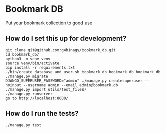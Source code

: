 # Bookmark DB

Put your bookmark collection to good use


## How do I set this up for development?

    git clone git@github.com:g4b1nagy/bookmark_db.git
    cd bookmark_db/
    python3 -m venv venv
    source venv/bin/activate
    pip install -r requirements.txt
    ./bin/create_database_and_user.sh bookmark_db bookmark_db bookmark_db
    ./manage.py migrate
    DJANGO_SUPERUSER_PASSWORD="admin" ./manage.py createsuperuser --noinput --username admin --email admin@bookmark.db
    ./manage.py import utils/test_files/
    ./manage.py runserver
    go to http://localhost:8000/


## How do I run the tests?

    ./manage.py test
